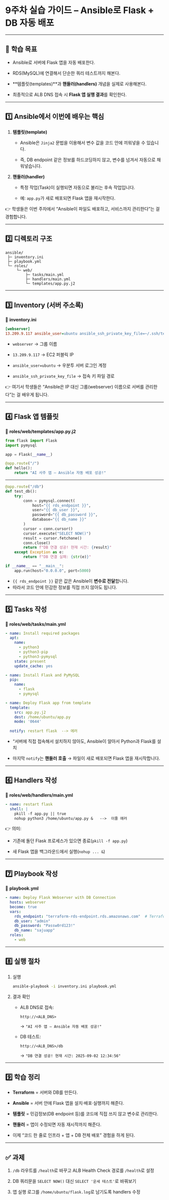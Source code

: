 
# 9주차 실습 가이드 – Ansible로 Flask + DB 자동 배포

---

## 🎯 학습 목표

- Ansible로 서버에 Flask 앱을 자동 배포한다.
    
- RDS(MySQL)에 연결해서 단순한 쿼리 테스트까지 해본다.
    
- **템플릿(templates)**과 **핸들러(handlers)** 개념을 실제로 사용해본다.
    
- 최종적으로 ALB DNS 접속 시 **Flask 앱 실행 결과**를 확인한다.
    

---

## 1️⃣ Ansible에서 이번에 배우는 핵심

1. **템플릿(template)**
    
    - Ansible은 `Jinja2` 문법을 이용해서 변수 값을 코드 안에 끼워넣을 수 있습니다.
        
    - 즉, DB endpoint 같은 정보를 하드코딩하지 않고, 변수를 넘겨서 자동으로 채워넣습니다.
        
2. **핸들러(handler)**
    
    - 특정 작업(Task)이 실행되면 자동으로 불리는 후속 작업입니다.
        
    - 예: `app.py`가 새로 배포되면 Flask 앱을 재시작한다.
        

👉 학생들은 이번 주차에서 “Ansible이 파일도 배포하고, 서비스까지 관리한다”는 걸 경험합니다.

---

## 2️⃣ 디렉토리 구조

```
ansible/
 ├─ inventory.ini
 ├─ playbook.yml
 └─ roles/
     └─ web/
         ├─ tasks/main.yml
         ├─ handlers/main.yml
         └─ templates/app.py.j2
```

---

## 3️⃣ Inventory (서버 주소록)

📄 **inventory.ini**

```ini
[webserver]
13.209.9.117 ansible_user=ubuntu ansible_ssh_private_key_file=~/.ssh/terraform-key.pem
```

- `webserver` → 그룹 이름
    
- `13.209.9.117` → EC2 퍼블릭 IP
    
- `ansible_user=ubuntu` → 우분투 서버 로그인 계정
    
- `ansible_ssh_private_key_file` → 접속 키 파일 경로
    

👉 여기서 학생들은 “Ansible은 IP 대신 그룹(webserver) 이름으로 서버를 관리한다”는 걸 배우게 됩니다.

---

## 4️⃣ Flask 앱 템플릿

📄 **roles/web/templates/app.py.j2**

```python
from flask import Flask
import pymysql

app = Flask(__name__)

@app.route("/")
def hello():
    return "AI 사주 앱 – Ansible 자동 배포 성공!"
```
---
```python
@app.route("/db")
def test_db():
    try:
        conn = pymysql.connect(
            host="{{ rds_endpoint }}",
            user="{{ db_user }}",
            password="{{ db_password }}",
            database="{{ db_name }}"
        )
        cursor = conn.cursor()
        cursor.execute("SELECT NOW()")
        result = cursor.fetchone()
        conn.close()
        return f"DB 연결 성공! 현재 시간: {result}"
    except Exception as e:
        return f"DB 연결 실패: {str(e)}"

if __name__ == "__main__":
    app.run(host="0.0.0.0", port=5000)
```

- `{{ rds_endpoint }}` 같은 값은 Ansible이 **변수로 전달**합니다.
- 따라서 코드 안에 민감한 정보를 직접 쓰지 않아도 됩니다.
    

---

## 5️⃣ Tasks 작성

📄 **roles/web/tasks/main.yml**

```yaml
- name: Install required packages
  apt:
    name:
      - python3
      - python3-pip
      - python3-pymysql
    state: present
    update_cache: yes

- name: Install Flask and PyMySQL
  pip:
    name:
      - flask
      - pymysql

- name: Deploy Flask app from template
  template:
    src: app.py.j2
    dest: /home/ubuntu/app.py
    mode: '0644'
    
  notify: restart flask  --> 에러
```

- “서버에 직접 접속해서 설치하지 않아도, Ansible이 알아서 Python과 Flask를 설치
    
- 마지막 `notify`는 **핸들러 호출** → 파일이 새로 배포되면 Flask 앱을 재시작합니다.
    

---

## 6️⃣ Handlers 작성

📄 **roles/web/handlers/main.yml**

```yaml
- name: restart flask
  shell: |
    pkill -f app.py || true
    nohup python3 /home/ubuntu/app.py &   -->  이줄 에러
```

👉 의미:

- 기존에 돌던 Flask 프로세스가 있으면 종료(`pkill -f app.py`)
    
- 새 Flask 앱을 백그라운드에서 실행(`nohup ... &`)
    


---

## 7️⃣ Playbook 작성

📄 **playbook.yml**

```yaml
- name: Deploy Flask Webserver with DB Connection
  hosts: webserver
  become: true
  vars:
    rds_endpoint: "terraform-rds-endpoint.rds.amazonaws.com"  # Terraform outputs에서 가져오기
    db_user: "admin"
    db_password: "Passw0rd123!"
    db_name: "sajuapp"
  roles:
    - web
```

---

## 8️⃣ 실행 절차

1. 실행
    
    ```bash
    ansible-playbook -i inventory.ini playbook.yml
    ```
    
2. 결과 확인
    
    - ALB DNS로 접속:
        
        ```
        http://<ALB_DNS>
        ```
        
        → `"AI 사주 앱 – Ansible 자동 배포 성공!"`
        
    - DB 테스트:
        
        ```
        http://<ALB_DNS>/db
        ```
        
        → `"DB 연결 성공! 현재 시간: 2025-09-02 12:34:56"`
        

---

## 9️⃣ 학습 정리

- **Terraform** = 서버와 DB를 만든다.
    
- **Ansible** = 서버 안에 Flask 앱을 설치·배포·실행까지 해준다.
    
- **템플릿** = 민감정보(DB endpoint 등)를 코드에 직접 쓰지 않고 변수로 관리한다.
    
- **핸들러** = 앱이 수정되면 자동 재시작까지 해준다.
    
- 이제 “코드 한 줄로 인프라 + 앱 + DB 전체 배포” 경험을 하게 된다.
    

---

## ✅ 과제

1. `/db` 라우트를 `/health`로 바꾸고 ALB Health Check 경로를 `/health`로 설정
    
2. DB 쿼리문을 `SELECT NOW()` 대신 `SELECT '운세 테스트'`로 바꿔보기
    
3. 앱 실행 로그를 `/home/ubuntu/flask.log`로 남기도록 handlers 수정
    


